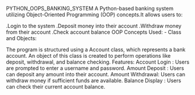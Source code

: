 PYTHON_OOPS_BANKING_SYSTEM
A Python-based banking system utilizing Object-Oriented Programming (OOP) concepts.It allows users to:

.Login to the system
.Deposit money into their account
.Withdraw money from their account
.Check account balance
OOP Concepts Used: - Class and Objects:

The program is structured using a Account class, which represents a bank account.
An object of this class is created to perform operations like deposit, withdrawal, and balance checking.
Features: Account Login : Users are prompted to enter a username and password. Amount Deposit : Users can deposit any amount into their account. Amount Withdrawal: Users can withdraw money if sufficient funds are available. Balance Display : Users can check their current account balance.
